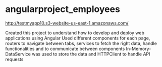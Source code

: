 # angularproject_employees

http://testmyapp10.s3-website-us-east-1.amazonaws.com/

Created this project to understand how to develop and deploy web applications using Angular
Used different components for each page, routers to navigate between tabs, services to fetch the right data, handle functionalities and to communicate between components
In-Memory-DataService was used to store the data and HTTPClient to handle API requests
